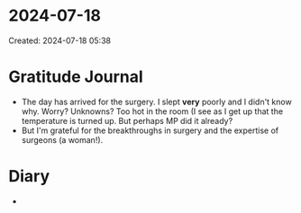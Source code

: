 # 2024-07-18
Created: 2024-07-18 05:38

# Gratitude Journal 

- The day has arrived for the surgery. I slept **very** poorly and I didn't know why. Worry? Unknowns? Too hot in the room (I see as I get up that the temperature is turned up. But perhaps MP did it already?
- But I'm grateful for the breakthroughs in surgery and the expertise of surgeons (a woman!). 

# Diary 

- 

